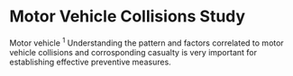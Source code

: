 # Motor Vehicle Collisions Study
Motor vehicle <sup>1</sup>
Understanding the pattern and factors correlated to motor vehicle collisions and corrosponding casualty is very important for establishing effective preventive measures. 
